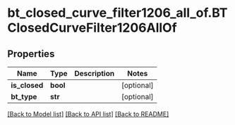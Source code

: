 # bt_closed_curve_filter1206_all_of.BTClosedCurveFilter1206AllOf

## Properties
Name | Type | Description | Notes
------------ | ------------- | ------------- | -------------
**is_closed** | **bool** |  | [optional] 
**bt_type** | **str** |  | [optional] 

[[Back to Model list]](../README.md#documentation-for-models) [[Back to API list]](../README.md#documentation-for-api-endpoints) [[Back to README]](../README.md)


